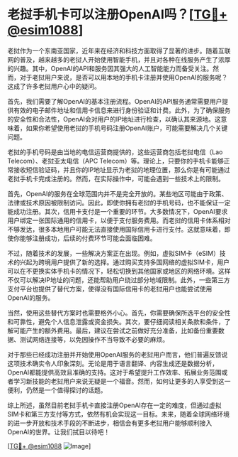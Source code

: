# 老挝手机卡可以注册OpenAI吗？[[TG💪+ @esim1088](https://t.me/s/esim1088)]

老挝作为一个东南亚国家，近年来在经济和科技方面取得了显著的进步。随着互联网的普及，越来越多的老挝人开始使用智能手机，并且对各种在线服务产生了浓厚的兴趣。其中，OpenAI的API和服务因其强大的人工智能能力而备受关注。然而，对于老挝用户来说，是否可以用本地的手机卡注册并使用OpenAI的服务呢？这成了许多老挝用户心中的疑问。

首先，我们需要了解OpenAI的基本注册流程。OpenAI的API服务通常需要用户提供有效的电子邮件地址和信用卡信息来进行身份验证和计费。此外，为了确保服务的安全性和合法性，OpenAI会对用户的IP地址进行检查，以确认其来源地。这意味着，如果你希望使用老挝的手机号码注册OpenAI账户，可能需要解决几个关键问题。

老挝的手机号码是由当地的电信运营商提供的，这些运营商包括老挝电信（Lao Telecom）、老挝亚太电信（APC Telecom）等。理论上，只要你的手机卡能够正常接收短信验证码，并且你的IP地址显示为老挝的地理位置，那么你是有可能通过老挝手机卡完成注册的。然而，在实际操作中，可能会遇到一些技术上的限制。

首先，OpenAI的服务在全球范围内并不是完全开放的。某些地区可能由于政策、法律或技术原因被限制访问。因此，即使你拥有老挝的手机号码，也不能保证一定能成功注册。其次，信用卡支付是一个重要的环节。大多数情况下，OpenAI要求用户绑定一张国际通用的信用卡，以便于支付服务费用。而老挝的信用卡体系相对不够发达，很多本地用户可能无法直接使用国际信用卡进行支付。这就意味着，即使你能够注册成功，后续的付费环节可能会面临困难。

不过，随着技术的发展，一些解决方案正在出现。例如，虚拟SIM卡（eSIM）技术的兴起为跨境用户提供了新的选择。通过购买支持多国网络的虚拟SIM卡，用户可以在不更换实体手机卡的情况下，轻松切换到其他国家或地区的网络环境。这样不仅可以解决IP地址的问题，还能帮助用户绕过部分地域限制。此外，一些第三方支付平台也提供了替代方案，使得没有国际信用卡的老挝用户也能尝试使用OpenAI的服务。

当然，使用这些替代方案时也需要格外小心。首先，你需要确保所选平台的安全性和可靠性，避免个人信息泄露或资金损失。其次，要仔细阅读相关条款和条件，了解可能产生的额外费用。最后，建议在尝试之前做好充分准备，比如备份重要数据、测试网络连接等，以免因操作不当导致不必要的麻烦。

对于那些已经成功注册并开始使用OpenAI服务的老挝用户而言，他们普遍反馈说这项技术确实令人印象深刻。无论是用于语言翻译、内容生成还是数据分析，OpenAI都能提供高效且准确的支持。这对于希望提升工作效率、拓展业务范围或者学习新技能的老挝用户来说无疑是一个福音。然而，如何让更多的人享受到这一便利，仍然是一个值得探讨的话题。

综上所述，虽然目前老挝手机卡直接注册OpenAI存在一定的难度，但通过虚拟SIM卡和第三方支付等方式，依然有机会实现这一目标。未来，随着全球网络环境的进一步开放和技术手段的不断进步，相信会有更多老挝用户能够顺利接入OpenAI的世界。让我们拭目以待吧！

[[TG💪+ @esim1088](https://t.me/s/esim1088) ![Image](https://i.postimg.cc/4NQfJmqS/Snipaste-2025-05-13-00-14-12.png)]